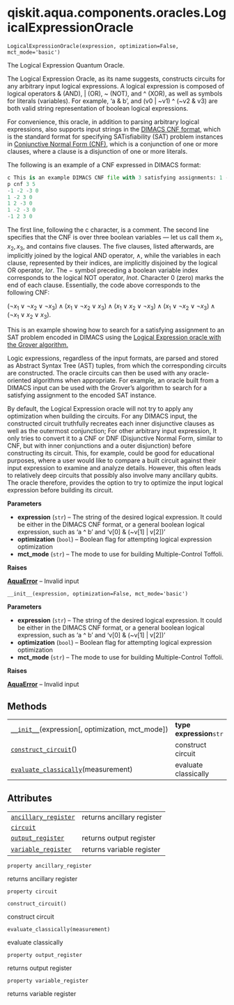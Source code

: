 <span id="qiskit-aqua-components-oracles-logicalexpressionoracle" />

# qiskit.aqua.components.oracles.LogicalExpressionOracle

<span id="undefined" />

`LogicalExpressionOracle(expression, optimization=False, mct_mode='basic')`

The Logical Expression Quantum Oracle.

The Logical Expression Oracle, as its name suggests, constructs circuits for any arbitrary input logical expressions. A logical expression is composed of logical operators & (AND), | (OR), \~ (NOT), and ^ (XOR), as well as symbols for literals (variables). For example, ‘a & b’, and (v0 | \~v1) ^ (\~v2 & v3) are both valid string representation of boolean logical expressions.

For convenience, this oracle, in addition to parsing arbitrary logical expressions, also supports input strings in the [DIMACS CNF format](http://www.satcompetition.org/2009/format-benchmarks2009.html), which is the standard format for specifying SATisfiability (SAT) problem instances in [Conjunctive Normal Form (CNF)](https://en.wikipedia.org/wiki/Conjunctive_normal_form), which is a conjunction of one or more clauses, where a clause is a disjunction of one or more literals.

The following is an example of a CNF expressed in DIMACS format:

```python
c This is an example DIMACS CNF file with 3 satisfying assignments: 1 -2 3, -1 -2 -3, 1 2 -3.
p cnf 3 5
-1 -2 -3 0
1 -2 3 0
1 2 -3 0
1 -2 -3 0
-1 2 3 0
```

The first line, following the c character, is a comment. The second line specifies that the CNF is over three boolean variables — let us call them $x_1, x_2, x_3$, and contains five clauses. The five clauses, listed afterwards, are implicitly joined by the logical AND operator, $\land$, while the variables in each clause, represented by their indices, are implicitly disjoined by the logical OR operator, $lor$. The $-$ symbol preceding a boolean variable index corresponds to the logical NOT operator, $lnot$. Character 0 (zero) marks the end of each clause. Essentially, the code above corresponds to the following CNF:

$(\lnot x_1 \lor \lnot x_2 \lor \lnot x_3) \land (x_1 \lor \lnot x_2 \lor x_3) \land (x_1 \lor x_2 \lor \lnot x_3) \land (x_1 \lor \lnot x_2 \lor \lnot x_3) \land (\lnot x_1 \lor x_2 \lor x_3)$.

This is an example showing how to search for a satisfying assignment to an SAT problem encoded in DIMACS using the [Logical Expression oracle with the Grover algorithm.](https://github.com/Qiskit/qiskit-tutorials-community/blob/master/optimization/grover.ipynb)

Logic expressions, regardless of the input formats, are parsed and stored as Abstract Syntax Tree (AST) tuples, from which the corresponding circuits are constructed. The oracle circuits can then be used with any oracle-oriented algorithms when appropriate. For example, an oracle built from a DIMACS input can be used with the Grover’s algorithm to search for a satisfying assignment to the encoded SAT instance.

By default, the Logical Expression oracle will not try to apply any optimization when building the circuits. For any DIMACS input, the constructed circuit truthfully recreates each inner disjunctive clauses as well as the outermost conjunction; For other arbitrary input expression, It only tries to convert it to a CNF or DNF (Disjunctive Normal Form, similar to CNF, but with inner conjunctions and a outer disjunction) before constructing its circuit. This, for example, could be good for educational purposes, where a user would like to compare a built circuit against their input expression to examine and analyze details. However, this often leads to relatively deep circuits that possibly also involve many ancillary qubits. The oracle therefore, provides the option to try to optimize the input logical expression before building its circuit.

**Parameters**

*   **expression** (`str`) – The string of the desired logical expression. It could be either in the DIMACS CNF format, or a general boolean logical expression, such as ‘a ^ b’ and ‘v\[0] & (\~v\[1] | v\[2])’
*   **optimization** (`bool`) – Boolean flag for attempting logical expression optimization
*   **mct\_mode** (`str`) – The mode to use for building Multiple-Control Toffoli.

**Raises**

[**AquaError**](qiskit.aqua.AquaError#qiskit.aqua.AquaError "qiskit.aqua.AquaError") – Invalid input

<span id="undefined" />

`__init__(expression, optimization=False, mct_mode='basic')`

**Parameters**

*   **expression** (`str`) – The string of the desired logical expression. It could be either in the DIMACS CNF format, or a general boolean logical expression, such as ‘a ^ b’ and ‘v\[0] & (\~v\[1] | v\[2])’
*   **optimization** (`bool`) – Boolean flag for attempting logical expression optimization
*   **mct\_mode** (`str`) – The mode to use for building Multiple-Control Toffoli.

**Raises**

[**AquaError**](qiskit.aqua.AquaError#qiskit.aqua.AquaError "qiskit.aqua.AquaError") – Invalid input

## Methods

|                                                                                                                                                                                                   |                          |
| ------------------------------------------------------------------------------------------------------------------------------------------------------------------------------------------------- | ------------------------ |
| [`__init__`](#qiskit.aqua.components.oracles.LogicalExpressionOracle.__init__ "qiskit.aqua.components.oracles.LogicalExpressionOracle.__init__")(expression\[, optimization, mct\_mode])          | **type expression**`str` |
| [`construct_circuit`](#qiskit.aqua.components.oracles.LogicalExpressionOracle.construct_circuit "qiskit.aqua.components.oracles.LogicalExpressionOracle.construct_circuit")()                     | construct circuit        |
| [`evaluate_classically`](#qiskit.aqua.components.oracles.LogicalExpressionOracle.evaluate_classically "qiskit.aqua.components.oracles.LogicalExpressionOracle.evaluate_classically")(measurement) | evaluate classically     |

## Attributes

|                                                                                                                                                                                |                            |
| ------------------------------------------------------------------------------------------------------------------------------------------------------------------------------ | -------------------------- |
| [`ancillary_register`](#qiskit.aqua.components.oracles.LogicalExpressionOracle.ancillary_register "qiskit.aqua.components.oracles.LogicalExpressionOracle.ancillary_register") | returns ancillary register |
| [`circuit`](#qiskit.aqua.components.oracles.LogicalExpressionOracle.circuit "qiskit.aqua.components.oracles.LogicalExpressionOracle.circuit")                                  |                            |
| [`output_register`](#qiskit.aqua.components.oracles.LogicalExpressionOracle.output_register "qiskit.aqua.components.oracles.LogicalExpressionOracle.output_register")          | returns output register    |
| [`variable_register`](#qiskit.aqua.components.oracles.LogicalExpressionOracle.variable_register "qiskit.aqua.components.oracles.LogicalExpressionOracle.variable_register")    | returns variable register  |

<span id="undefined" />

`property ancillary_register`

returns ancillary register

<span id="undefined" />

`property circuit`

<span id="undefined" />

`construct_circuit()`

construct circuit

<span id="undefined" />

`evaluate_classically(measurement)`

evaluate classically

<span id="undefined" />

`property output_register`

returns output register

<span id="undefined" />

`property variable_register`

returns variable register
